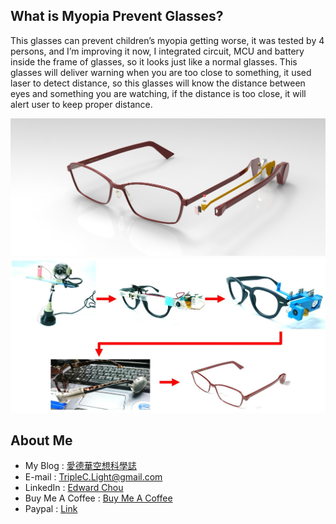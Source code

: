 ## What is Myopia Prevent Glasses?
This glasses can prevent children’s myopia getting worse,
it was tested by 4 persons, and I’m improving it now,
I integrated circuit, MCU and battery inside the frame of glasses,
so it looks just like a normal glasses.
This glasses will deliver warning when you are too close to something,
it used laser to detect distance, so this glasses will know the distance between eyes and something you are watching,
if the distance is too close, it will alert user to keep proper distance.

<center><img src="https://github.com/TripleC-Light/Myopia-prevent-glasses/blob/master/image/3D_simulation.jpg?raw=true" width=600></center>
<center><img src="https://github.com/TripleC-Light/Myopia-prevent-glasses/blob/master/image/history.jpg?raw=true" width=600></center>

## About Me
 - My Blog : [愛德華空想科學誌](https://triplec-light.000webhostapp.com)
 - E-mail : TripleC.Light@gmail.com
 - LinkedIn : [Edward Chou](https://www.linkedin.com/in/edward-chou-42058912a)
 - Buy Me A Coffee : [Buy Me A Coffee](https://www.buymeacoffee.com/YrFKPo2)
 - Paypal : [Link](https://www.paypal.me/TripleCLight?locale.x=zh_TW)
 